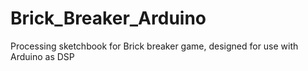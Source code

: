 # Brick_Breaker_Arduino
Processing sketchbook for Brick breaker game, designed for use with Arduino as DSP
